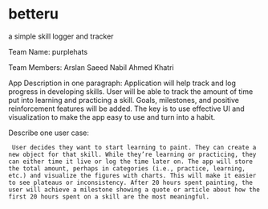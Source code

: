 # betteru
a simple skill logger and tracker

Team Name: purplehats

Team Members: 
Arslan Saeed
Nabil Ahmed Khatri

App Description in one paragraph:
     Application will help track and log progress in developing skills. User will be able to track the amount of time put into learning and practicing a skill. Goals, milestones, and positive reinforcement features will be added. The key is to use effective UI and visualization to make the app easy to use and turn into a habit.  

Describe one user case: 

     User decides they want to start learning to paint. They can create a new object for that skill. While they’re learning or practicing, they can either time it live or log the time later on. The app will store the total amount, perhaps in categories (i.e., practice, learning, etc.) and visualize the figures with charts. This will make it easier to see plateaus or inconsistency. After 20 hours spent painting, the user will achieve a milestone showing a quote or article about how the first 20 hours spent on a skill are the most meaningful. 

